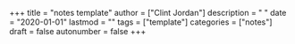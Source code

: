 +++
title = "notes template"
author = ["Clint Jordan"]
description = " "
date = "2020-01-01"
lastmod = ""
tags = ["template"]
categories = ["notes"]
draft = false
autonumber = false
+++

